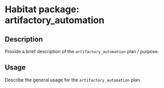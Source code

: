# Habitat package: artifactory_automation

## Description

Provide a brief description of the `artifactory_automation` plan / purpose.

## Usage

Describe the general usage for the `artifactory_automation` plan
